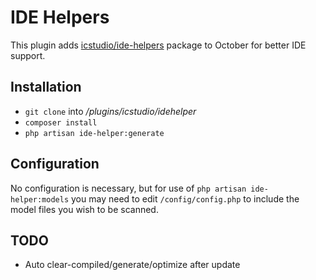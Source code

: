 # IDE Helpers

This plugin adds [icstudio/ide-helpers](https://github.com/icstudio-ua/oc-idehelper-plugin) package to October for better IDE support.

## Installation

* `git clone` into */plugins/icstudio/idehelper*
* `composer install`
* `php artisan ide-helper:generate`

## Configuration

No configuration is necessary, but for use of `php artisan ide-helper:models` you may need to edit `/config/config.php` to include the model files you wish to be scanned.

## TODO

* Auto clear-compiled/generate/optimize after update
